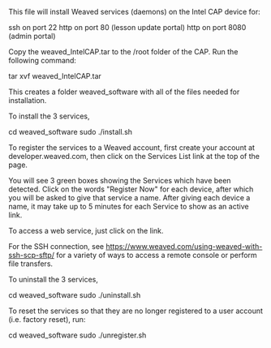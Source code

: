 This file will install Weaved services (daemons) on the Intel CAP device for:

ssh on port 22
http on port 80 (lesson update portal)
http on port 8080 (admin portal)

Copy the weaved_IntelCAP.tar to the /root folder of the CAP.
Run the following command:

tar xvf weaved_IntelCAP.tar

This creates a folder weaved_software with all of the files needed for installation.

To install the 3 services,

cd weaved_software
sudo ./install.sh

To register the services to a Weaved account, first create your account at developer.weaved.com, then click on the Services 
List link at the top of the page.

You will see 3 green boxes showing the Services which have been detected.
Click on the words "Register Now" for each device, after which you will be asked to give that service a name.
After giving each device a name, it may take up to 5 minutes for each Service to show as an active link.

To access a web service, just click on the link.

For the SSH connection, see https://www.weaved.com/using-weaved-with-ssh-scp-sftp/ for a variety of ways to access a remote 
console or perform file transfers.

To uninstall the 3 services,

cd weaved_software
sudo ./uninstall.sh

To reset the services so that they are no longer registered to a user account (i.e. factory reset), run:

cd weaved_software
sudo ./unregister.sh



